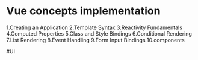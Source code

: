 # Vue  concepts implementation
1.Creating an Application
2.Template Syntax
3.Reactivity Fundamentals
4.Computed Properties
5.Class and Style Bindings
6.Conditional Rendering
7.List Rendering
8.Event Handling
9.Form Input Bindings
10.components

#UI
